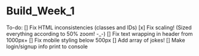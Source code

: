 # Build_Week_1

To-do:
  [] Fix HTML inconsistencies (classes and IDs)
  [x] Fix scaling! (Sized everything according to 50% zoom! -_-)
  [] Fix text wrapping in header from 1000px+
  [] Fix mobile styling below 500px
  [] Add array of jokes!
  [] Make login/signup info print to console